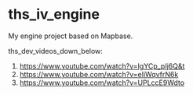 # ths_iv_engine
My engine project based on Mapbase.

ths_dev_videos_down_below:
1) https://www.youtube.com/watch?v=IgYCp_pIj6Q&t
2) https://www.youtube.com/watch?v=eIiWqvfrN6k
3) https://www.youtube.com/watch?v=UPLccE9Wdto
